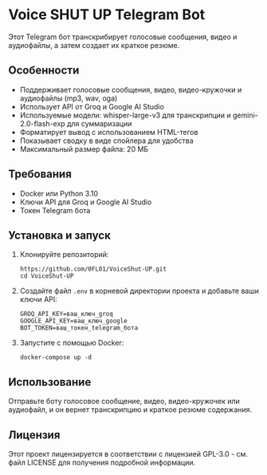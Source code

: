 # Voice SHUT UP Telegram Bot

Этот Telegram бот транскрибирует голосовые сообщения, видео и аудиофайлы, а затем создает их краткое резюме.

## Особенности

- Поддерживает голосовые сообщения, видео, видео-кружочки и аудиофайлы (mp3, wav, oga)
- Использует API от Groq и Google AI Studio
- Используемые модели: whisper-large-v3 для транскрипции и gemini-2.0-flash-exp для суммаризации
- Форматирует вывод с использованием HTML-тегов
- Показывает сводку в виде спойлера для удобства
- Максимальный размер файла: 20 МБ

## Требования

- Docker или Python 3.10
- Ключи API для Groq и Google AI Studio
- Токен Telegram бота

## Установка и запуск

1. Клонируйте репозиторий:
   ```
   https://github.com/0FL01/VoiceShut-UP.git
   cd VoiceShut-UP
   ```

2. Создайте файл `.env` в корневой директории проекта и добавьте ваши ключи API:
   ```
   GROQ_API_KEY=ваш_ключ_groq
   GOOGLE_API_KEY=ваш_ключ_google
   BOT_TOKEN=ваш_токен_telegram_бота
   ```

3. Запустите с помощью Docker:
   ```
   docker-compose up -d
   ```

## Использование

Отправьте боту голосовое сообщение, видео, видео-кружочек или аудиофайл, и он вернет транскрипцию и краткое резюме содержания.

## Лицензия

Этот проект лицензируется в соответствии с лицензией GPL-3.0 - см. файл LICENSE для получения подробной информации.
